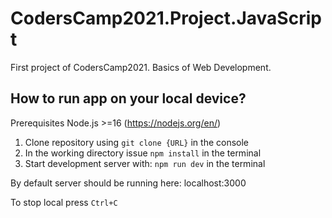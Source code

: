 # CodersCamp2021.Project.JavaScript

First project of CodersCamp2021. Basics of Web Development.



## How to run app on your local device?

Prerequisites
Node.js >=16 (https://nodejs.org/en/)

1. Clone repository using `git clone {URL}` in the console
2. In the working directory issue `npm install` in the terminal
3. Start development server with: `npm run dev` in the terminal

By default server should be running here: localhost:3000

To stop local press `Ctrl+C`
